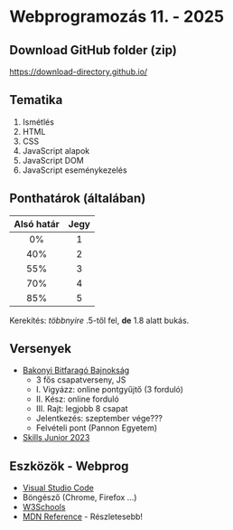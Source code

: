 # Webprogramozás 11. - 2025

## Download GitHub folder (zip)
https://download-directory.github.io/

## Tematika
1. Ismétlés
2. HTML
3. CSS
4. JavaScript alapok
5. JavaScript DOM
6. JavaScript eseménykezelés

## Ponthatárok (általában)
| Alsó határ | Jegy |
| :---: | :---: |
| 0% | 1 |
| 40% | 2 |
| 55% | 3 |
| 70% | 4 |
| 85% | 5 |
Kerekítés: _többnyire_ .5-től fel, **de** 1.8 alatt bukás.

## Versenyek
- [Bakonyi Bitfaragó Bajnokság](https://mik.uni-pannon.hu/kari-elet/hirek/bakonyi-bitfarago-bajnoksag-2024-pe-mik)
  - 3 fős csapatverseny, JS
  - I\. Vigyázz: online pontgyűjtő (3 forduló)
  - II\. Kész: online forduló
  - III\. Rajt: legjobb 8 csapat
  - Jelentkezés: szeptember vége???
  - Felvételi pont (Pannon Egyetem)
- [Skills Junior 2023](https://skillsit.hu/skills-junior-2023-webfejleszto/)

## Eszközök - Webprog
- [Visual Studio Code](https://code.visualstudio.com/)
- Böngésző (Chrome, Firefox ...)
- [W3Schools](https://www.w3schools.com/)
- [MDN Reference](https://developer.mozilla.org/en-US/) - Részletesebb!
